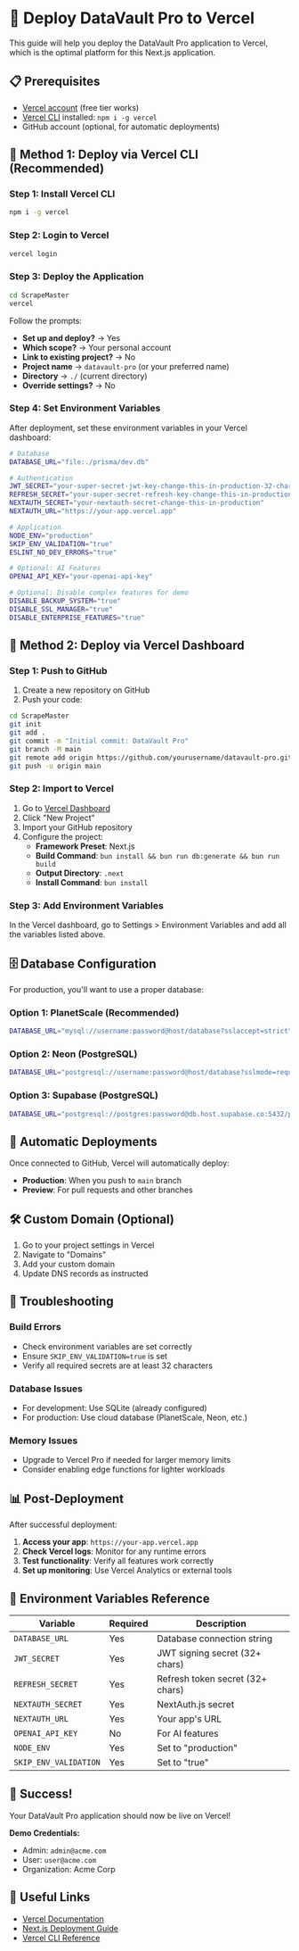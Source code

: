 # 🚀 Deploy DataVault Pro to Vercel

This guide will help you deploy the DataVault Pro application to Vercel, which is the optimal platform for this Next.js application.

## 📋 Prerequisites

- [Vercel account](https://vercel.com/signup) (free tier works)
- [Vercel CLI](https://vercel.com/cli) installed: `npm i -g vercel`
- GitHub account (optional, for automatic deployments)

## 🔧 Method 1: Deploy via Vercel CLI (Recommended)

### Step 1: Install Vercel CLI
```bash
npm i -g vercel
```

### Step 2: Login to Vercel
```bash
vercel login
```

### Step 3: Deploy the Application
```bash
cd ScrapeMaster
vercel
```

Follow the prompts:
- **Set up and deploy?** → Yes
- **Which scope?** → Your personal account
- **Link to existing project?** → No
- **Project name** → `datavault-pro` (or your preferred name)
- **Directory** → `./` (current directory)
- **Override settings?** → No

### Step 4: Set Environment Variables
After deployment, set these environment variables in your Vercel dashboard:

```bash
# Database
DATABASE_URL="file:./prisma/dev.db"

# Authentication
JWT_SECRET="your-super-secret-jwt-key-change-this-in-production-32-chars"
REFRESH_SECRET="your-super-secret-refresh-key-change-this-in-production-32-chars"
NEXTAUTH_SECRET="your-nextauth-secret-change-this-in-production"
NEXTAUTH_URL="https://your-app.vercel.app"

# Application
NODE_ENV="production"
SKIP_ENV_VALIDATION="true"
ESLINT_NO_DEV_ERRORS="true"

# Optional: AI Features
OPENAI_API_KEY="your-openai-api-key"

# Optional: Disable complex features for demo
DISABLE_BACKUP_SYSTEM="true"
DISABLE_SSL_MANAGER="true"
DISABLE_ENTERPRISE_FEATURES="true"
```

## 🔧 Method 2: Deploy via Vercel Dashboard

### Step 1: Push to GitHub
1. Create a new repository on GitHub
2. Push your code:
```bash
cd ScrapeMaster
git init
git add .
git commit -m "Initial commit: DataVault Pro"
git branch -M main
git remote add origin https://github.com/yourusername/datavault-pro.git
git push -u origin main
```

### Step 2: Import to Vercel
1. Go to [Vercel Dashboard](https://vercel.com/dashboard)
2. Click "New Project"
3. Import your GitHub repository
4. Configure the project:
   - **Framework Preset**: Next.js
   - **Build Command**: `bun install && bun run db:generate && bun run build`
   - **Output Directory**: `.next`
   - **Install Command**: `bun install`

### Step 3: Add Environment Variables
In the Vercel dashboard, go to Settings > Environment Variables and add all the variables listed above.

## 🗄️ Database Configuration

For production, you'll want to use a proper database:

### Option 1: PlanetScale (Recommended)
```bash
DATABASE_URL="mysql://username:password@host/database?sslaccept=strict"
```

### Option 2: Neon (PostgreSQL)
```bash
DATABASE_URL="postgresql://username:password@host/database?sslmode=require"
```

### Option 3: Supabase (PostgreSQL)
```bash
DATABASE_URL="postgresql://postgres:password@db.host.supabase.co:5432/postgres"
```

## 🔄 Automatic Deployments

Once connected to GitHub, Vercel will automatically deploy:
- **Production**: When you push to `main` branch
- **Preview**: For pull requests and other branches

## 🛠️ Custom Domain (Optional)

1. Go to your project settings in Vercel
2. Navigate to "Domains"
3. Add your custom domain
4. Update DNS records as instructed

## 🐛 Troubleshooting

### Build Errors
- Check environment variables are set correctly
- Ensure `SKIP_ENV_VALIDATION=true` is set
- Verify all required secrets are at least 32 characters

### Database Issues
- For development: Use SQLite (already configured)
- For production: Use cloud database (PlanetScale, Neon, etc.)

### Memory Issues
- Upgrade to Vercel Pro if needed for larger memory limits
- Consider enabling edge functions for lighter workloads

## 📊 Post-Deployment

After successful deployment:

1. **Access your app**: `https://your-app.vercel.app`
2. **Check Vercel logs**: Monitor for any runtime errors
3. **Test functionality**: Verify all features work correctly
4. **Set up monitoring**: Use Vercel Analytics or external tools

## 🔧 Environment Variables Reference

| Variable | Required | Description |
|----------|----------|-------------|
| `DATABASE_URL` | Yes | Database connection string |
| `JWT_SECRET` | Yes | JWT signing secret (32+ chars) |
| `REFRESH_SECRET` | Yes | Refresh token secret (32+ chars) |
| `NEXTAUTH_SECRET` | Yes | NextAuth.js secret |
| `NEXTAUTH_URL` | Yes | Your app's URL |
| `OPENAI_API_KEY` | No | For AI features |
| `NODE_ENV` | Yes | Set to "production" |
| `SKIP_ENV_VALIDATION` | Yes | Set to "true" |

## 🎉 Success!

Your DataVault Pro application should now be live on Vercel!

**Demo Credentials:**
- Admin: `admin@acme.com`
- User: `user@acme.com`
- Organization: Acme Corp

## 🔗 Useful Links

- [Vercel Documentation](https://vercel.com/docs)
- [Next.js Deployment Guide](https://nextjs.org/docs/deployment)
- [Vercel CLI Reference](https://vercel.com/docs/cli)
